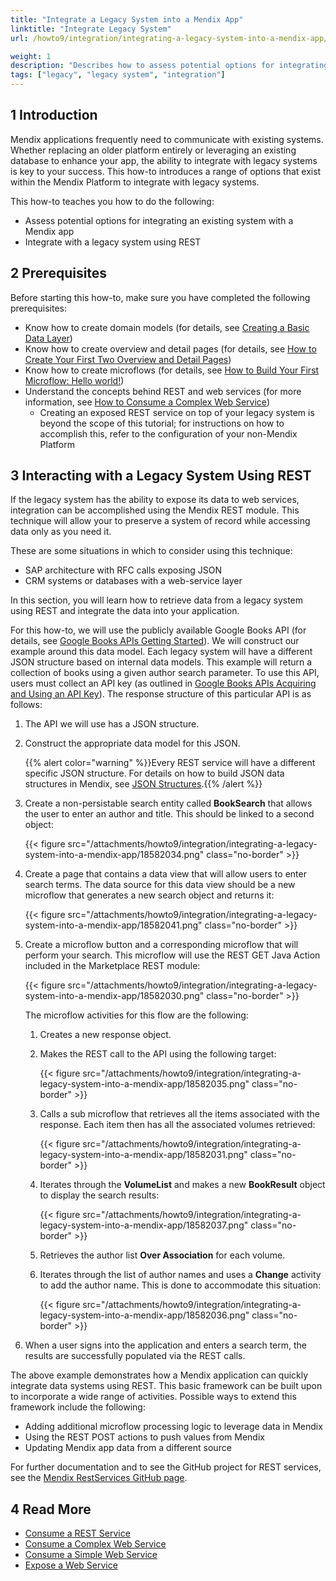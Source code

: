```yaml
---
title: "Integrate a Legacy System into a Mendix App"
linktitle: "Integrate Legacy System"
url: /howto9/integration/integrating-a-legacy-system-into-a-mendix-app/

weight: 1
description: "Describes how to assess potential options for integrating an existing system with a Mendix app and how to integrate with a legacy system using REST."
tags: ["legacy", "legacy system", "integration"]
---
```


## 1 Introduction

Mendix applications frequently need to communicate with existing systems. Whether replacing an older platform entirely or leveraging an existing database to enhance your app, the ability to integrate with legacy systems is key to your success. This how-to introduces a range of options that exist within the Mendix Platform to integrate with legacy systems.

This how-to teaches you how to do the following:

* Assess potential options for integrating an existing system with a Mendix app
* Integrate with a legacy system using REST

## 2 Prerequisites

Before starting this how-to, make sure you have completed the following prerequisites:

* Know how to create domain models (for details, see [Creating a Basic Data Layer](/refguide9/create-a-basic-data-layer/))
* Know how to create overview and detail pages (for details, see [How to Create Your First Two Overview and Detail Pages](/howto9/front-end/create-your-first-two-overview-and-detail-pages/))
* Know how to create microflows (for details, see [How to Build Your First Microflow: Hello world!](/refguide9/triggering-microflow-from-menu-item/))
* Understand the concepts behind REST and web services (for more information, see [How to Consume a Complex Web Service](/howto9/integration/consume-a-complex-web-service/))
    * Creating an exposed REST service on top of your legacy system is beyond the scope of this tutorial; for instructions on how to accomplish this, refer to the configuration of your non-Mendix Platform

## 3 Interacting with a Legacy System Using REST

If the legacy system has the ability to expose its data to web services, integration can be accomplished using the Mendix REST module. This technique will allow your to preserve a system of record while accessing data only as you need it.

These are some situations in which to consider using this technique:

* SAP architecture with RFC calls exposing JSON
* CRM systems or databases with a web-service layer

In this section, you will learn how to retrieve data from a legacy system using REST and integrate the data into your application.

For this how-to, we will use the publicly available Google Books API (for details, see [Google Books APIs Getting Started](https://developers.google.com/books/docs/v1/getting_started)). We will construct our example around this data model. Each legacy system will have a different JSON structure based on internal data models. This example will return a collection of books using a given author search parameter. To use this API, users must collect an API key (as outlined in [Google Books APIs Acquiring and Using an API Key](https://developers.google.com/books/docs/v1/using?csw=1#APIKey)). The response structure of this particular API is as follows:

1. The API we will use has a JSON structure.
2. Construct the appropriate data model for this JSON.

    {{% alert color="warning" %}}Every REST service will have a different specific JSON structure. For details on how to build JSON data structures in Mendix, see [JSON Structures](/refguide9/json-structures/).{{% /alert %}}
3. Create a non-persistable search entity called **BookSearch** that allows the user to enter an author and title. This should be linked to a second object:

    {{< figure src="/attachments/howto9/integration/integrating-a-legacy-system-into-a-mendix-app/18582034.png" class="no-border" >}}

4. Create a page that contains a data view that will allow users to enter search terms. The data source for this data view should be a new microflow that generates a new search object and returns it:

    {{< figure src="/attachments/howto9/integration/integrating-a-legacy-system-into-a-mendix-app/18582041.png" class="no-border" >}}

5. Create a microflow button and a corresponding microflow that will perform your search. This microflow will use the REST GET Java Action included in the Marketplace REST module:

    {{< figure src="/attachments/howto9/integration/integrating-a-legacy-system-into-a-mendix-app/18582030.png" class="no-border" >}}

    The microflow activities for this flow are the following:

    1. Creates a new response object.<br>
    2. Makes the REST call to the API using the following target:<br>

        {{< figure src="/attachments/howto9/integration/integrating-a-legacy-system-into-a-mendix-app/18582035.png" class="no-border" >}}<br>

    3. Calls a sub microflow that retrieves all the items associated with the response. Each item then has all the associated volumes retrieved:

        {{< figure src="/attachments/howto9/integration/integrating-a-legacy-system-into-a-mendix-app/18582031.png" class="no-border" >}}<br>

    4. Iterates through the **VolumeList** and makes a new **BookResult** object to display the search results:

        {{< figure src="/attachments/howto9/integration/integrating-a-legacy-system-into-a-mendix-app/18582037.png" class="no-border" >}}<br>

    5. Retrieves the author list **Over Association** for each volume. <br>
    6. Iterates through the list of author names and uses a **Change** activity to add the author name. This is done to accommodate this situation:

        {{< figure src="/attachments/howto9/integration/integrating-a-legacy-system-into-a-mendix-app/18582036.png" class="no-border" >}}

6. When a user signs into the application and enters a search term, the results are successfully populated via the REST calls.

The above example demonstrates how a Mendix application can quickly integrate data systems using REST. This basic framework can be built upon to incorporate a wide range of activities. Possible ways to extend this framework include the following: 

* Adding additional microflow processing logic to leverage data in Mendix
* Using the REST POST actions to push values from Mendix
* Updating Mendix app data from a different source

For further documentation and to see the GitHub project for REST services, see the [Mendix RestServices GitHub page](https://github.com/mendix/RestServices).

## 4 Read More

* [Consume a REST Service](/howto9/integration/consume-a-rest-service/)
* [Consume a Complex Web Service](/howto9/integration/consume-a-complex-web-service/)
* [Consume a Simple Web Service](/howto9/integration/consume-a-simple-web-service/)
* [Expose a Web Service](/howto9/integration/expose-a-web-service/)
